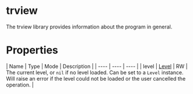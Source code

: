 # trview

The trview library provides information about the program in general.

# Properties

| Name | Type | Mode | Description |
| ---- | ---- | ---- |
| level | [Level](level.md) | RW | The current level, or `nil` if no level loaded. Can be set to a `Level` instance. Will raise an error if the level could not be loaded or the user cancelled the operation.   |
